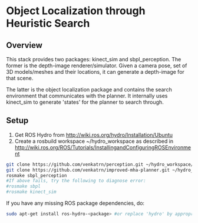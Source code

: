 # Object Localization through Heuristic Search

Overview
--------

This stack provides two packages: kinect_sim and sbpl_perception.
The former is the depth-image renderer/simulator. Given a camera pose, set of 3D models/meshes and their locations,
it can generate a depth-image for that scene. 

The latter is the object localization package and contains the search environment that communicates with the planner.
It internally uses kinect_sim to generate 'states' for the planner to search through.

Setup
-----

1. Get ROS Hydro from http://wiki.ros.org/hydro/Installation/Ubuntu
2. Create a rosbuild workspace ~/hydro_workspace as described in http://wiki.ros.org/ROS/Tutorials/InstallingandConfiguringROSEnvironment

```bash
git clone https://github.com/venkatrn/perception.git ~/hydro_workspace/perception
git clone https://github.com/venkatrn/improved-mha-planner.git ~/hydro_workspace/improved-mha-planner
rosmake sbpl_perception
#If above fails, try the following to diagnose error:
#rosmake sbpl
#rosmake kinect_sim
```
 If you have any missing ROS package dependencies, do:
 ```bash
 sudo apt-get install ros-hydro-<package> #or replace 'hydro' by appropriate version name
 ```
